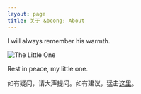```yaml
---
layout: page
title: 关于 &bcong; About
---
```


I will always remember his warmth.

![The Little One](/assets/the-little-one.jpg)

Rest in peace, my little one.


如有疑问，请大声提问。如有建议，猛击[这里](mailto:nicholaelaw+blog@gmail.com)。